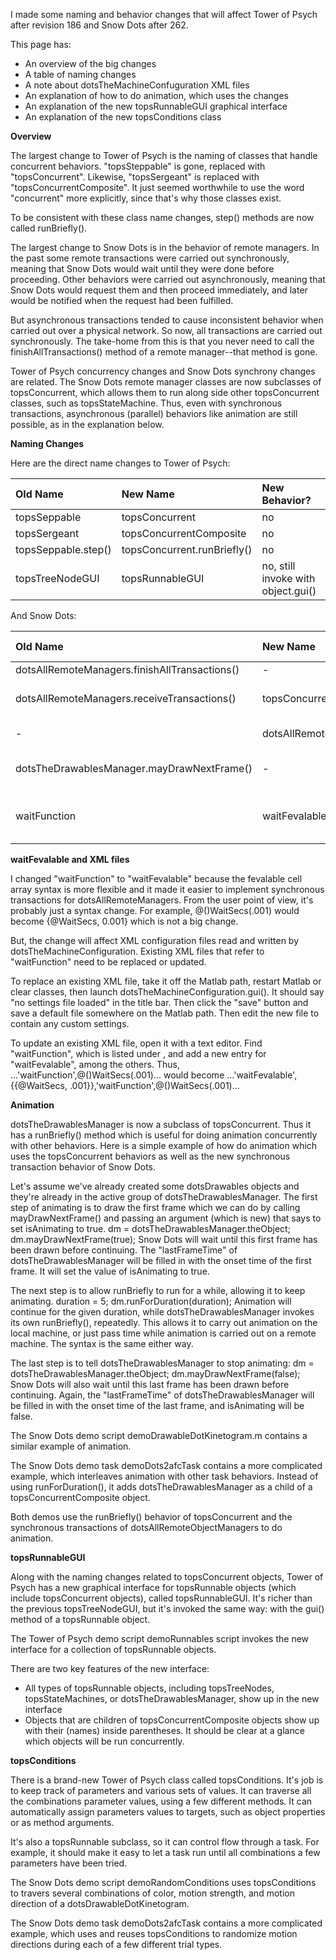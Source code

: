I made some naming and behavior changes that will affect Tower of Psych after revision 186 and Snow Dots after 262.

This page has: 
* An overview of the big changes 
* A table of naming changes 
* A note about dotsTheMachineConfuguration XML files 
* An explanation of how to do animation, which uses the changes 
* An explanation of the new topsRunnableGUI graphical interface 
* An explanation of the new topsConditions class

**Overview**

The largest change to Tower of Psych is the naming of classes that handle concurrent behaviors. "topsSteppable" is gone, replaced with "topsConcurrent". Likewise, "topsSergeant" is replaced with "topsConcurrentComposite". It just seemed worthwhile to use the word "concurrent" more explicitly, since that's why those classes exist.

To be consistent with these class name changes, step() methods are now called runBriefly().

The largest change to Snow Dots is in the behavior of remote managers. In the past some remote transactions were carried out synchronously, meaning that Snow Dots would wait until they were done before proceeding. Other behaviors were carried out asynchronously, meaning that Snow Dots would request them and then proceed immediately, and later would be notified when the request had been fulfilled.

But asynchronous transactions tended to cause inconsistent behavior when carried out over a physical network. So now, all transactions are carried out synchronously. The take-home from this is that you never need to call the finishAllTransactions() method of a remote manager--that method is gone.

Tower of Psych concurrency changes and Snow Dots synchrony changes are related. The Snow Dots remote manager classes are now subclasses of topsConcurrent, which allows them to run along side other topsConcurrent classes, such as topsStateMachine. Thus, even with synchronous transactions, asynchronous (parallel) behaviors like animation are still possible, as in the explanation below.

**Naming Changes**

Here are the direct name changes to Tower of Psych:  

| Old Name | New Name | New Behavior? |  
| :--------- | :--------- | :-------------- |  
| topsSeppable | topsConcurrent | no |   
| topsSergeant | topsConcurrentComposite | no |   
| topsSeppable.step() | topsConcurrent.runBriefly() | no |   
| topsTreeNodeGUI | topsRunnableGUI | no, still invoke with object.gui() |  

And Snow Dots:   

|Old Name|New Name|New Behavior?|  
|:---------|:---------|:--------------|  
|dotsAllRemoteManagers.finishAllTransactions()|- |gone |  
|dotsAllRemoteManagers.receiveTransactions()|topsConcurrent.runBriefly()|no longer need to call directly|  
|- |dotsAllRemoteManagers.runForDuration()|new method |   
|dotsTheDrawablesManager.mayDrawNextFrame()|- |takes new isAnimating argument|  
|waitFunction|waitFevalable|cell array, not function handle|

**waitFevalable and XML files**

I changed "waitFunction" to "waitFevalable" because the fevalable cell array syntax is more flexible and it made it easier to implement synchronous transactions for dotsAllRemoteManagers. From the user point of view, it's probably just a syntax change. For example, @()WaitSecs(.001) would become {@WaitSecs, 0.001} which is not a big change.

But, the change will affect XML configuration files read and written by dotsTheMachineConfiguration. Existing XML files that refer to "waitFunction" need to be replaced or updated.

To replace an existing XML file, take it off the Matlab path, restart Matlab or clear classes, then launch dotsTheMachineConfiguration.gui(). It should say "no settings file loaded" in the title bar. Then click the "save" button and save a default file somewhere on the Matlab path. Then edit the new file to contain any custom settings.

To update an existing XML file, open it with a text editor. Find "waitFunction", which is listed under <dotsTheSwitchboard>, and add a new entry for "waitFevalable", among the others. Thus, ...'waitFunction',@()WaitSecs(.001)... would become ...'waitFevalable',{{@WaitSecs, .001}},'waitFunction',@()WaitSecs(.001)...

**Animation**

dotsTheDrawablesManager is now a subclass of topsConcurrent. Thus it has a runBriefly() method which is useful for doing animation concurrently with other behaviors. Here is a simple example of how do animation which uses the topsConcurrent behaviors as well as the new synchronous transaction behavior of Snow Dots.

Let's assume we've already created some dotsDrawables objects and they're already in the active group of dotsTheDrawablesManager. The first step of animating is to draw the first frame which we can do by calling mayDrawNextFrame() and passing an argument (which is new) that says to set isAnimating to true. dm = dotsTheDrawablesManager.theObject; dm.mayDrawNextFrame(true); Snow Dots will wait until this first frame has been drawn before continuing. The "lastFrameTime" of dotsTheDrawablesManager will be filled in with the onset time of the first frame. It will set the value of isAnimating to true.

The next step is to allow runBriefly to run for a while, allowing it to keep animating. duration = 5; dm.runForDuration(duration); Animation will continue for the given duration, while dotsTheDrawablesManager invokes its own runBriefly(), repeatedly. This allows it to carry out animation on the local machine, or just pass time while animation is carried out on a remote machine. The syntax is the same either way.

The last step is to tell dotsTheDrawablesManager to stop animating: dm = dotsTheDrawablesManager.theObject; dm.mayDrawNextFrame(false); Snow Dots will also wait until this last frame has been drawn before continuing. Again, the "lastFrameTime" of dotsTheDrawablesManager will be filled in with the onset time of the last frame, and isAnimating will be false.

The Snow Dots demo script demoDrawableDotKinetogram.m contains a similar example of animation.

The Snow Dots demo task demoDots2afcTask contains a more complicated example, which interleaves animation with other task behaviors. Instead of using runForDuration(), it adds dotsTheDrawablesManager as a child of a topsConcurrentComposite object.

Both demos use the runBriefly() behavior of topsConcurrent and the synchronous transactions of dotsAllRemoteObjectManagers to do animation.

**topsRunnableGUI**

Along with the naming changes related to topsConcurrent objects, Tower of Psych has a new graphical interface for topsRunnable objects (which include topsConcurrent objects), called topsRunnableGUI. It's richer than the previous topsTreeNodeGUI, but it's invoked the same way: with the gui() method of a topsRunnable object.

The Tower of Psych demo script demoRunnables script invokes the new interface for a collection of topsRunnable objects.

There are two key features of the new interface: 
* All types of topsRunnable objects, including topsTreeNodes, topsStateMachines, or dotsTheDrawablesManager, show up in the new interface 
* Objects that are children of topsConcurrentComposite objects show up with their (names) inside parentheses. It should be clear at a glance which objects will be run concurrently.

**topsConditions**

There is a brand-new Tower of Psych class called topsConditions. It's job is to keep track of parameters and various sets of values. It can traverse all the combinations parameter values, using a few different methods. It can automatically assign parameters values to targets, such as object properties or as method arguments.

It's also a topsRunnable subclass, so it can control flow through a task. For example, it should make it easy to let a task run until all combinations a few parameters have been tried.

The Snow Dots demo script demoRandomConditions uses topsConditions to travers several combinations of color, motion strength, and motion direction of a dotsDrawableDotKinetogram.

The Snow Dots demo task demoDots2afcTask contains a more complicated example, which uses and reuses topsConditions to randomize motion directions during each of a few different trial types.
